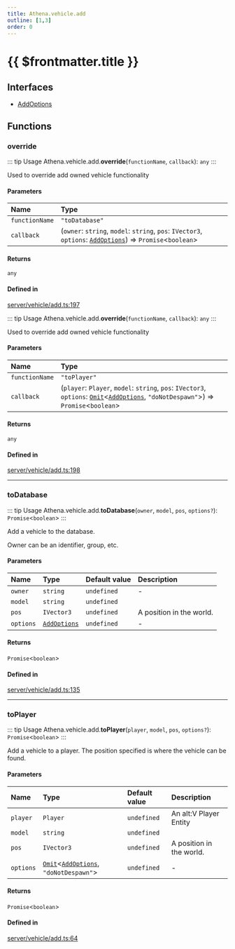 ```yaml
---
title: Athena.vehicle.add
outline: [1,3]
order: 0
---
```


# {{ $frontmatter.title }}


## Interfaces

- [AddOptions](../interfaces/server_vehicle_add_AddOptions.md)

## Functions

### override

::: tip Usage
Athena.vehicle.add.**override**(`functionName`, `callback`): `any`
:::

Used to override add owned vehicle functionality

#### Parameters

| Name | Type |
| :------ | :------ |
| `functionName` | ``"toDatabase"`` |
| `callback` | (`owner`: `string`, `model`: `string`, `pos`: `IVector3`, `options`: [`AddOptions`](../interfaces/server_vehicle_add_AddOptions.md)) => `Promise`<`boolean`\> |

#### Returns

`any`

#### Defined in

[server/vehicle/add.ts:197](https://github.com/Stuyk/altv-athena/blob/71db7b8/src/core/server/vehicle/add.ts#L197)

::: tip Usage
Athena.vehicle.add.**override**(`functionName`, `callback`): `any`
:::

Used to override add owned vehicle functionality

#### Parameters

| Name | Type |
| :------ | :------ |
| `functionName` | ``"toPlayer"`` |
| `callback` | (`player`: `Player`, `model`: `string`, `pos`: `IVector3`, `options`: [`Omit`](server_player_inventory_Internal.md#Omit)<[`AddOptions`](../interfaces/server_vehicle_add_AddOptions.md), ``"doNotDespawn"``\>) => `Promise`<`boolean`\> |

#### Returns

`any`

#### Defined in

[server/vehicle/add.ts:198](https://github.com/Stuyk/altv-athena/blob/71db7b8/src/core/server/vehicle/add.ts#L198)

___

### toDatabase

::: tip Usage
Athena.vehicle.add.**toDatabase**(`owner`, `model`, `pos`, `options?`): `Promise`<`boolean`\>
:::

Add a vehicle to the database.

Owner can be an identifier, group, etc.

#### Parameters

| Name | Type | Default value | Description |
| :------ | :------ | :------ | :------ |
| `owner` | `string` | `undefined` | - |
| `model` | `string` | `undefined` |  |
| `pos` | `IVector3` | `undefined` | A position in the world. |
| `options` | [`AddOptions`](../interfaces/server_vehicle_add_AddOptions.md) | `undefined` | - |

#### Returns

`Promise`<`boolean`\>

#### Defined in

[server/vehicle/add.ts:135](https://github.com/Stuyk/altv-athena/blob/71db7b8/src/core/server/vehicle/add.ts#L135)

___

### toPlayer

::: tip Usage
Athena.vehicle.add.**toPlayer**(`player`, `model`, `pos`, `options?`): `Promise`<`boolean`\>
:::

Add a vehicle to a player.
The position specified is where the vehicle can be found.

#### Parameters

| Name | Type | Default value | Description |
| :------ | :------ | :------ | :------ |
| `player` | `Player` | `undefined` | An alt:V Player Entity |
| `model` | `string` | `undefined` |  |
| `pos` | `IVector3` | `undefined` | A position in the world. |
| `options` | [`Omit`](server_player_inventory_Internal.md#Omit)<[`AddOptions`](../interfaces/server_vehicle_add_AddOptions.md), ``"doNotDespawn"``\> | `undefined` | - |

#### Returns

`Promise`<`boolean`\>

#### Defined in

[server/vehicle/add.ts:64](https://github.com/Stuyk/altv-athena/blob/71db7b8/src/core/server/vehicle/add.ts#L64)

